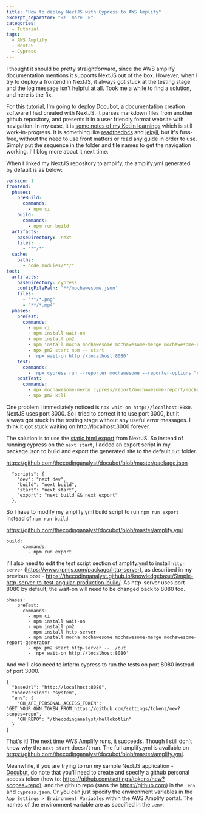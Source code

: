 ```yaml
---
title: "How to deploy NextJS with Cypress to AWS Amplify"
excerpt_separator: "<!--more-->"
categories:
  - Tutorial
tags:
  - AWS Amplify
  - NextJS
  - Cypress
---
```


I thought it should be pretty straightforward, since the AWS amplify documentation mentions it supports NextJS out of the box. However, when I try to deploy a frontend in NextJS, it always got stuck at the testing stage and the log message isn't helpful at all. Took me a while to find a solution, and here is the fix.

For this tutorial, I'm going to deploy [Docubot](https://github.com/thecodinganalyst/docubot), a documentation creation software I had created with NextJS. It parses markdown files from another github repository, and presents it in a user friendly format website with navigation. In my case, it is [some notes of my Kotlin learnings](https://github.com/thecodinganalyst/Hello-Kotlin) which is still work-in-progress. It is something like [readthedocs](https://readthedocs.org/) and [jekyll](https://jekyllrb.com/), but it's fuss-free, without the need to use front matters or read any guide in order to use. Simply put the sequence in the folder and file names to get the navigation working. I'll blog more about it next time.

When I linked my NextJS repository to amplify, the amplify.yml generated by default is as below:

```yml
version: 1
frontend:
  phases:
    preBuild:
      commands:
        - npm ci
    build:
      commands:
        - npm run build
  artifacts:
    baseDirectory: .next
    files:
      - '**/*'
  cache:
    paths:
      - node_modules/**/*
test:
  artifacts:
    baseDirectory: cypress
    configFilePath: '**/mochawesome.json'
    files:
      - '**/*.png'
      - '**/*.mp4'
  phases:
    preTest:
      commands:
        - npm ci
        - npm install wait-on
        - npm install pm2
        - npm install mocha mochawesome mochawesome-merge mochawesome-report-generator
        - npx pm2 start npm -- start
        - 'npx wait-on http://localhost:8080'
    test:
      commands:
        - 'npx cypress run --reporter mochawesome --reporter-options "reportDir=cypress/report/mochawesome-report,overwrite=false,html=false,json=true,timestamp=mmddyyyy_HHMMss"'
    postTest:
      commands:
        - npx mochawesome-merge cypress/report/mochawesome-report/mochawesome*.json > cypress/report/mochawesome.json
        - npx pm2 kill


```

One problem I immediately noticed is `npx wait-on http://localhost:8080`. NextJS uses port 3000. So i tried to correct it to use port 3000, but it always got stuck in the testing stage without any useful error messages. I think it got stuck waiting on http://localhost:3000 forever. 

The solution is to use the [static html export](https://nextjs.org/docs/advanced-features/static-html-export) from NextJS. So instead of running cypress on the `next start`, I added an export script in my package.json to build and export the generated site to the default `out` folder. 

https://github.com/thecodinganalyst/docubot/blob/master/package.json
```
  "scripts": {
    "dev": "next dev",
    "build": "next build",
    "start": "next start",
    "export": "next build && next export"
  },

```

So I have to modify my amplify.yml build script to run `npm run export` instead of `npm run build`

https://github.com/thecodinganalyst/docubot/blob/master/amplify.yml
```
build:
      commands:
        - npm run export
```

I'll also need to edit the test script section of amplify.yml to install `http-server` (https://www.npmjs.com/package/http-server), as described in my previous post - https://thecodinganalyst.github.io/knowledgebase/Simple-http-server-to-test-angular-production-build/. As http-server uses port 8080 by default, the wait-on will need to be changed back to 8080 too.

```
phases:
    preTest:
      commands:
        - npm ci
        - npm install wait-on
        - npm install pm2
        - npm install http-server
        - npm install mocha mochawesome mochawesome-merge mochawesome-report-generator
        - npx pm2 start http-server -- ./out
        - 'npx wait-on http://localhost:8080'

```

And we'll also need to inform cypress to run the tests on port 8080 instead of port 3000.
```
{
  "baseUrl": "http://localhost:8080",
  "nodeVersion": "system",
  "env": {
    "GH_API_PERSONAL_ACCESS_TOKEN": "GET_YOUR_OWN_TOKEN_FROM_https://github.com/settings/tokens/new?scopes=repo",
    "GH_REPO": "/thecodinganalyst/hellokotlin"
  }
}
```

That's it! The next time AWS Amplify runs, it succeeds. Though I still don't know why the `next start` doesn't run. The full amplify.yml is available on https://github.com/thecodinganalyst/docubot/blob/master/amplify.yml. 

Meanwhile, if you are trying to run my sample NextJS application - [Docubut](https://github.com/thecodinganalyst/docubot), do note that you'll need to create and specify a github personal access token (how to: https://github.com/settings/tokens/new?scopes=repo), and the github repo (sans the https://github.com) in the `.env` and `cypress.json`. Or you can just specify the environment variables in the `App Settings > Environment Variables` within the AWS Amplify portal. The names of the environment variable are as specified in the `.env`. 
